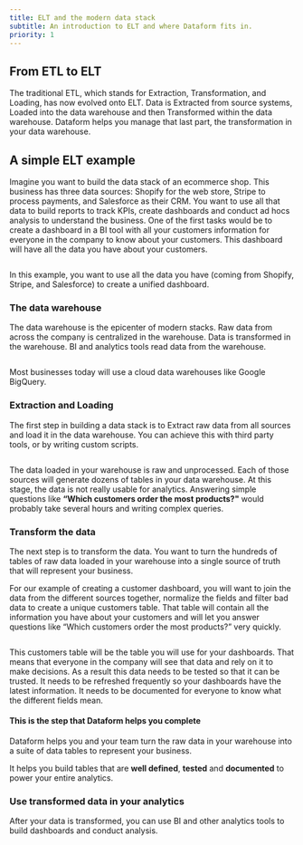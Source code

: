```yaml
---
title: ELT and the modern data stack
subtitle: An introduction to ELT and where Dataform fits in.
priority: 1
---
```


## From ETL to ELT

The traditional ETL, which stands for Extraction, Transformation, and Loading, has now evolved onto ELT. Data is Extracted from source systems, Loaded into the data warehouse and then Transformed within the data warehouse. Dataform helps you manage that last part, the transformation in your data warehouse.

## A simple ELT example

Imagine you want to build the data stack of an ecommerce shop. This business has three data sources: Shopify for the web store, Stripe to process payments, and Salesforce as their CRM. You want to use all that data to build reports to track KPIs, create dashboards and conduct ad hocs analysis to understand the business. One of the first tasks would be to create a dashboard in a BI tool with all your customers information for everyone in the company to know about your customers. This dashboard will have all the data you have about your customers.

<img src="https://assets.dataform.co/docs/introduction/example_simple_schema.png" max-width="753"  alt="" />

In this example, you want to use all the data you have (coming from Shopify, Stripe, and Salesforce) to create a unified dashboard.

### The data warehouse

The data warehouse is the epicenter of modern stacks. Raw data from across the company is centralized in the warehouse. Data is transformed in the warehouse. BI and analytics tools read data from the warehouse.

<img src="https://assets.dataform.co/docs/introduction/datastack_simple_schema.png" max-width="819"  alt="" />

Most businesses today will use a cloud data warehouses like Google BigQuery.

### Extraction and Loading

The first step in building a data stack is to Extract raw data from all sources and load it in the data warehouse. You can achieve this with third party tools, or by writing custom scripts.

<img src="https://assets.dataform.co/docs/introduction/elt_illustration_step1.png" max-width="1100"  alt="" />

The data loaded in your warehouse is raw and unprocessed. Each of those sources will generate dozens of tables in your data warehouse. At this stage, the data is not really usable for analytics. Answering simple questions like **“Which customers order the most products?"** would probably take several hours and writing complex queries.

### Transform the data

The next step is to transform the data. You want to turn the hundreds of tables of raw data loaded in your warehouse into a single source of truth that will represent your business.

For our example of creating a customer dashboard, you will want to join the data from the different sources together, normalize the fields and filter bad data to create a unique customers table. That table will contain all the information you have about your customers and will let you answer questions like “Which customers order the most products?” very quickly.

<img src="https://assets.dataform.co/docs/introduction/elt_illustration_step2.png" max-width="1100"  alt="" />

This customers table will be the table you will use for your dashboards. That means that everyone in the company will see that data and rely on it to make decisions. As a result this data needs to be tested so that it can be trusted. It needs to be refreshed frequently so your dashboards have the latest information. It needs to be documented for everyone to know what the different fields mean.

<div className="bp3-callout bp3-icon-info-sign bp3-intent-primary" markdown="1">
<h4 class="bp3-heading">This is the step that Dataform helps you complete</h4>
Dataform helps you and your team turn the raw data in your warehouse into a suite of data tables to represent your business.

It helps you build tables that are **well defined**, **tested** and **documented** to power your entire analytics.</a></div>

### Use transformed data in your analytics

After your data is transformed, you can use BI and other analytics tools to build dashboards and conduct analysis.

<img src="https://assets.dataform.co/docs/introduction/elt_illustration_step3.png" max-width="1100" alt="" />
